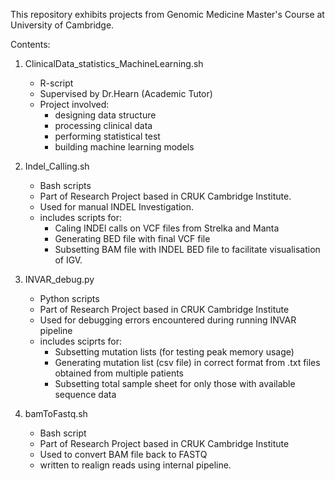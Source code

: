 This repository exhibits projects from Genomic Medicine Master's Course at University of Cambridge.

Contents:

1. ClinicalData_statistics_MachineLearning.sh
    - R-script
    - Supervised by Dr.Hearn (Academic Tutor)
    - Project involved:
        - designing data structure
        - processing clinical data
        - performing statistical test
        - building machine learning models

     
2. Indel_Calling.sh
    - Bash scripts
    - Part of Research Project based in CRUK Cambridge Institute.
    - Used for manual INDEL Investigation.
    - includes scripts for:
        - Caling INDEl calls on VCF files from Strelka and Manta    
        - Generating BED file with final VCF file 
        - Subsetting BAM file with INDEL BED file to facilitate visualisation of IGV. 

3. INVAR_debug.py
    - Python scripts
    - Part of Research Project based in CRUK Cambridge Institute
    - Used for debugging errors encountered during running INVAR pipeline
    - includes sciprts for:
        - Subsetting mutation lists (for testing peak memory usage)
        - Generating mutation list (csv file) in correct format from .txt files obtained from multiple patients
        - Subsetting total sample sheet for only those with available sequence data

4. bamToFastq.sh
   - Bash script
   - Part of Research Project based in CRUK Cambridge Institute
   - Used to convert BAM file back to FASTQ
   - written to realign reads using internal pipeline.
